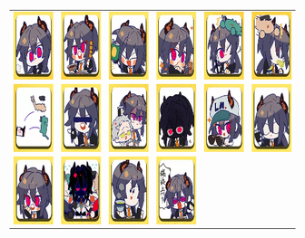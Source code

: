 <table border="0">
  <tr>
    <td align="center">
      <img src="../../image/Arknights_chen/chen_01.jpg" height="120" width="120" />
    </td>
    <td align="center">
      <img src="../../image/Arknights_chen/chen_02.jpg" height="120" width="120" />
    </td>
    <td align="center">
      <img src="../../image/Arknights_chen/chen_03.jpg" height="120" width="120" />
    </td>
    <td align="center">
      <img src="../../image/Arknights_chen/chen_04.jpg" height="120" width="120" />
    </td>
    <td align="center">
      <img src="../../image/Arknights_chen/chen_05.jpg" height="120" width="120" />
    </td>
    <td align="center">
      <img src="../../image/Arknights_chen/chen_06.jpg" height="120" width="120" />
    </td>
  </tr>
  <tr>
    <td align="center">
      <img src="../../image/Arknights_chen/chen_07.jpg" height="120" width="120" />
    </td>
    <td align="center">
      <img src="../../image/Arknights_chen/chen_08.jpg" height="120" width="120" />
    </td>
    <td align="center">
      <img src="../../image/Arknights_chen/chen_09.jpg" height="120" width="120" />
    </td>
    <td align="center">
      <img src="../../image/Arknights_chen/chen_10.jpg" height="120" width="120" />
    </td>
    <td align="center">
      <img src="../../image/Arknights_chen/chen_11.jpg" height="120" width="120" />
    </td>
    <td align="center">
      <img src="../../image/Arknights_chen/chen_12.jpg" height="120" width="120" />
    </td>
  </tr>
  <tr>
    <td align="center">
      <img src="../../image/Arknights_chen/chen_13.jpg" height="120" width="120" />
    </td>
    <td align="center">
      <img src="../../image/Arknights_chen/chen_14.jpg" height="120" width="120" />
    </td>
    <td align="center">
      <img src="../../image/Arknights_chen/chen_15.jpg" height="120" width="120" />
    </td>
    <td align="center">
      <img src="../../image/Arknights_chen/chen_16.jpg" height="120" width="120" />
    </td>
  </tr>
</table>
